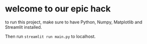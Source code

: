 # welcome to our epic hack

to run this project, make sure to have Python, Numpy, Matplotlib and Streamlit installed.

Then run ```streamlit run main.py``` to localhost.
